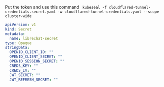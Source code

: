 Put the token and use this command
` kubeseal -f cloudflared-tunnel-credentials.secret.yaml -w cloudflared-tunnel-credentials.yaml --scope cluster-wide`

```yaml
apiVersion: v1
kind: Secret
metadata:
  name: librechat-secret
type: Opaque
stringData:
  OPENID_CLIENT_ID: ""
  OPENID_CLIENT_SECRET: ""
  OPENID_SESSION_SECRET: ""
  CREDS_KEY: ""
  CREDS_IV: ""
  JWT_SECRET: ""
  JWT_REFRESH_SECRET: ""
```
